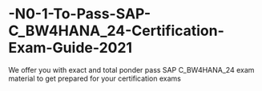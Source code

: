 # -N0-1-To-Pass-SAP-C_BW4HANA_24-Certification-Exam-Guide-2021
We offer you with exact and total ponder pass SAP C_BW4HANA_24 exam material to get prepared for your certification exams
